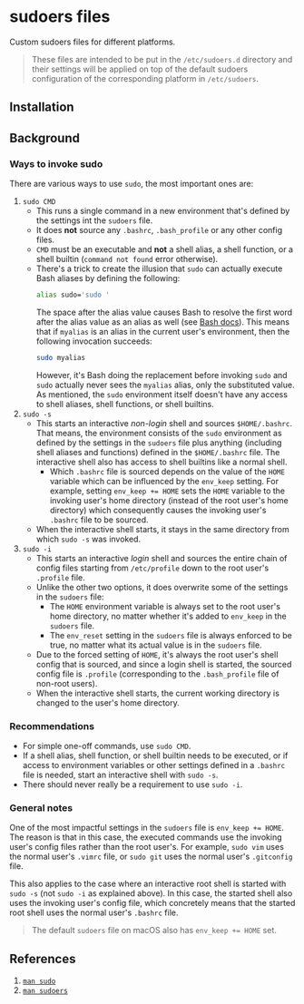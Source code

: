 # sudoers files

Custom sudoers files for different platforms.

> These files are intended to be put in the `/etc/sudoers.d` directory and their settings will be applied on top of the default sudoers configuration of the corresponding platform in `/etc/sudoers`.

## Installation

## Background

### Ways to invoke sudo

There are various ways to use `sudo`, the most important ones are:

1. `sudo CMD`
    - This runs a single command in a new environment that's defined by the settings int the `sudoers` file.
    - It does **not** source any `.bashrc`, `.bash_profile` or any other config files.
    - `CMD` must be an executable and **not** a shell alias, a shell function, or a shell builtin (`command not found` error otherwise).
    - There's a trick to create the illusion that `sudo` can actually execute Bash aliases by defining the following:
      ```bash
      alias sudo='sudo '
      ```
      The space after the alias value causes Bash to resolve the first word after the alias value as an alias as well (see [Bash docs](https://www.gnu.org/software/bash/manual/bash.html#Aliases)). This means that if `myalias` is an alias in the current user's environment, then the following invocation succeeds:
      ```bash
      sudo myalias
      ```
      However, it's Bash doing the replacement before invoking `sudo` and `sudo` actually never sees the `myalias` alias, only the substituted value. As mentioned, the `sudo` environment itself doesn't have any access to shell aliases, shell functions, or shell builtins.
1. `sudo -s`
   - This starts an interactive _non-login_ shell and sources `$HOME/.bashrc`. That means, the environment consists of the `sudo` environment as defined by the settings in the `sudoers` file plus anything (including shell aliases and functions) defined in the `$HOME/.bashrc` file. The interactive shell also has access to shell builtins like a normal shell.
     - Which `.bashrc` file is sourced depends on the value of the `HOME` variable which can be influenced by the `env_keep` setting. For example, setting `env_keep += HOME` sets the `HOME` variable to the invoking user's home directory (instead of the root user's home directory) which consequently causes the invoking user's `.bashrc` file to be sourced.
   - When the interactive shell starts, it stays in the same directory from which `sudo -s` was invoked.
1. `sudo -i`  
   - This starts an interactive _login_ shell and sources the entire chain of config files starting from `/etc/profile` down to the root user's `.profile` file.
   - Unlike the other two options, it does overwrite some of the settings in the `sudoers` file:
     - The `HOME` environment variable is always set to the root user's home directory, no matter whether it's added to `env_keep` in the `sudoers` file.
     - The `env_reset` setting in the `sudoers` file is always enforced to be true, no matter what its actual value is in the `sudoers` file.
   - Due to the forced setting of `HOME`, it's always the root user's shell config that is sourced, and since a login shell is started, the sourced config file is `.profile` (corresponding to the `.bash_profile` file of non-root users).
   - When the interactive shell starts, the current working directory is changed to the user's home directory.

### Recommendations

- For simple one-off commands, use `sudo CMD`.
- If a shell alias, shell function, or shell builtin needs to be executed, or if access to environment variables or other settings defined in a `.bashrc` file is needed, start an interactive shell with `sudo -s`.
- There should never really be a requirement to use `sudo -i`.

### General notes

One of the most impactful settings in the `sudoers` file is `env_keep += HOME`. The reason is that in this case, the executed commands use the invoking user's config files rather than the root user's. For example, `sudo vim` uses the normal user's `.vimrc` file, or `sudo git` uses the normal user's `.gitconfig` file.

This also applies to the case where an interactive root shell is started with `sudo -s` (not `sudo -i` as explained above). In this case, the started shell also uses the invoking user's config file, which concretely means that the started root shell uses the normal user's `.bashrc` file.

> The default `sudoers` file on macOS also has `env_keep += HOME` set.

## References

1. [`man sudo`](https://linux.die.net/man/8/sudo)
1. [`man sudoers`](https://linux.die.net/man/5/sudoers)

